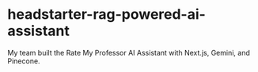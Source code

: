 # headstarter-rag-powered-ai-assistant
My team built the Rate My Professor AI Assistant with Next.js, Gemini, and Pinecone.

